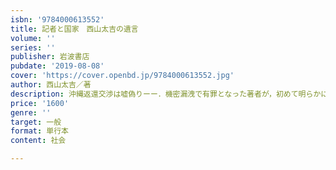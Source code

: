 ```yaml
---
isbn: '9784000613552'
title: 記者と国家　西山太吉の遺言
volume: ''
series: ''
publisher: 岩波書店
pubdate: '2019-08-08'
cover: 'https://cover.openbd.jp/9784000613552.jpg'
author: 西山太吉／著
description: 沖縄返還交渉は嘘偽りーー．機密漏洩で有罪となった著者が，初めて明らかにする「事件」の経緯
price: '1600'
genre: ''
target: 一般
format: 単行本
content: 社会

---
```

